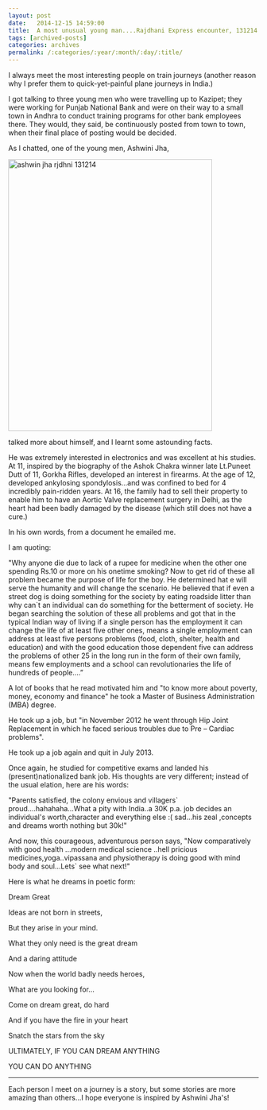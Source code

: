 ```yaml
---
layout: post
date:	2014-12-15 14:59:00
title:  A most unusual young man....Rajdhani Express encounter, 131214
tags: [archived-posts]
categories: archives
permalink: /:categories/:year/:month/:day/:title/
---
```

I always meet the most interesting people on train journeys (another reason why I prefer them to quick-yet-painful plane journeys in India.)

I got talking to three young men who were travelling up to Kazipet; they were working for Punjab National Bank and were on their way to a small town in Andhra to conduct training programs for other bank employees there. They would, they said, be continuously posted from town to town, when their final place of posting would be decided.

As I chatted, one of the young men, Ashwini Jha, 

<a href="https://www.flickr.com/photos/86494503@N00/16025752732" title="ashwin jha rjdhni 131214 by mohandep, on Flickr"><img src="https://farm8.staticflickr.com/7550/16025752732_55954babec_z.jpg" width="410" height="547" alt="ashwin jha rjdhni 131214"></a>

talked more about himself, and I learnt some astounding facts.

He was extremely interested in electronics and was excellent at his studies.
At 11, inspired by the biography of the Ashok Chakra winner late Lt.Puneet Dutt of 11, Gorkha Rifles, developed an interest in firearms.
At the age of 12,  developed ankylosing spondylosis...and was confined to bed for 4 incredibly pain-ridden years.
At 16, the family had to sell their property to enable him to have an Aortic Valve replacement surgery in Delhi, as the heart had been badly damaged by the disease (which still does not have a cure.)

In his own words, from a document he emailed me.

<lj-cut text="the words are compelling..do read...">

I am quoting:

"Why anyone die due to lack of a rupee for medicine when the other one spending Rs.10 or more on his onetime smoking?
Now to get rid of these all problem became the purpose of life for the boy. He determined hat e will serve the humanity and will change the scenario. He believed that if even a street dog is doing something for the society by eating roadside litter than why can`t an individual can do something for the betterment of society. He began searching the solution of these all problems and got that in the typical Indian way of living if a single person has the employment it can change the life of at least five other ones, means a single employment can address at least five persons problems (food, cloth, shelter, health and education) and with the good education those dependent five can address the problems of other 25 in the long run in the form of their own family, means few employments and a school can revolutionaries the life of hundreds of people....” 

A lot of books that he read motivated him and "to know more about poverty, money, economy and finance" he took a Master of Business Administration (MBA) degree.

He took up a job, but "in November 2012 he went through Hip Joint Replacement in which he faced serious troubles due to Pre – Cardiac problems".

He took up a job again and quit in July 2013.

Once again, he studied for competitive exams and landed his (present)nationalized bank job. His thoughts are very different; instead of the usual elation, here are his words:

"Parents satisfied, the colony envious and villagers` proud....hahahaha...What a pity with India..a 30K p.a. job decides an individual's worth,character and everything 
else :( sad...his zeal ,concepts and dreams worth nothing but 30k!"

And now, this courageous, adventurous person says, "Now comparatively with good health ...modern medical science ..hell pricious medicines,yoga..vipassana and physiotherapy is doing good with mind body and soul...Lets` see what next!"

Here is what he dreams in poetic form:

Dream Great

Ideas are not born in streets,

But they arise in your mind.

What they only need is the great dream

And a daring attitude

Now when the world badly needs heroes,

What are you looking for...

Come on dream great, do hard

And if you have the fire in your heart

Snatch the stars from the sky

ULTIMATELY, IF YOU CAN DREAM ANYTHING

 YOU CAN DO ANYTHING


**************

</lj-cut>

Each person I meet on a journey is a story, but some stories are more amazing than others...I hope everyone is inspired by Ashwini Jha's!
